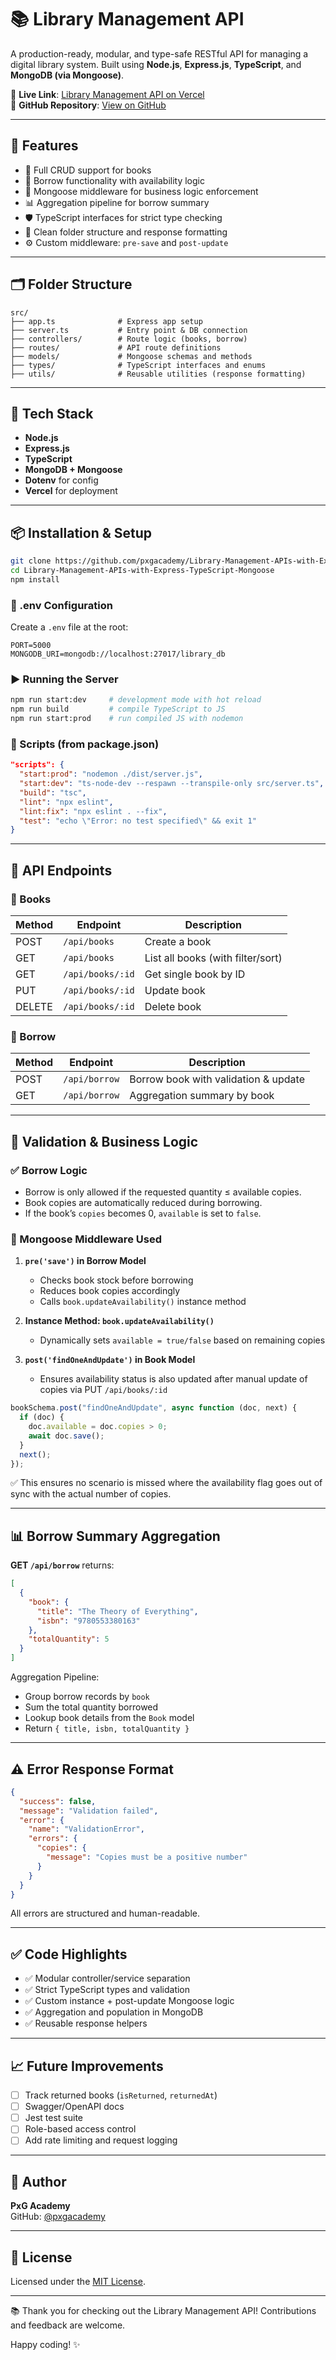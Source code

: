 # 📚 Library Management API

A production-ready, modular, and type-safe RESTful API for managing a digital library system. Built using **Node.js**, **Express.js**, **TypeScript**, and **MongoDB (via Mongoose)**.

🔗 **Live Link**: [Library Management API on Vercel](https://library-management-api-ts-mongoose.vercel.app/)  
📁 **GitHub Repository**: [View on GitHub](https://github.com/pxgacademy/Library-Management-APIs-with-Express-TypeScript-Mongoose)

---

## 🚀 Features

- 📘 Full CRUD support for books
- 🔄 Borrow functionality with availability logic
- 🧠 Mongoose middleware for business logic enforcement
- 📊 Aggregation pipeline for borrow summary
- 🛡️ TypeScript interfaces for strict type checking
- 🧼 Clean folder structure and response formatting
- ⚙️ Custom middleware: `pre-save` and `post-update`

---

## 🗂️ Folder Structure

```
src/
├── app.ts              # Express app setup
├── server.ts           # Entry point & DB connection
├── controllers/        # Route logic (books, borrow)
├── routes/             # API route definitions
├── models/             # Mongoose schemas and methods
├── types/              # TypeScript interfaces and enums
├── utils/              # Reusable utilities (response formatting)
```

---

## 🔧 Tech Stack

- **Node.js**
- **Express.js**
- **TypeScript**
- **MongoDB + Mongoose**
- **Dotenv** for config
- **Vercel** for deployment

---

## 📦 Installation & Setup

```bash
git clone https://github.com/pxgacademy/Library-Management-APIs-with-Express-TypeScript-Mongoose.git
cd Library-Management-APIs-with-Express-TypeScript-Mongoose
npm install
```

### 📄 .env Configuration

Create a `.env` file at the root:

```env
PORT=5000
MONGODB_URI=mongodb://localhost:27017/library_db
```

### ▶️ Running the Server

```bash
npm run start:dev     # development mode with hot reload
npm run build         # compile TypeScript to JS
npm run start:prod    # run compiled JS with nodemon
```

### 📜 Scripts (from package.json)

```json
"scripts": {
  "start:prod": "nodemon ./dist/server.js",
  "start:dev": "ts-node-dev --respawn --transpile-only src/server.ts",
  "build": "tsc",
  "lint": "npx eslint",
  "lint:fix": "npx eslint . --fix",
  "test": "echo \"Error: no test specified\" && exit 1"
}
```

---

## 🔗 API Endpoints

### 📘 Books

| Method | Endpoint         | Description                       |
| ------ | ---------------- | --------------------------------- |
| POST   | `/api/books`     | Create a book                     |
| GET    | `/api/books`     | List all books (with filter/sort) |
| GET    | `/api/books/:id` | Get single book by ID             |
| PUT    | `/api/books/:id` | Update book                       |
| DELETE | `/api/books/:id` | Delete book                       |

### 🔄 Borrow

| Method | Endpoint      | Description                          |
| ------ | ------------- | ------------------------------------ |
| POST   | `/api/borrow` | Borrow book with validation & update |
| GET    | `/api/borrow` | Aggregation summary by book          |

---

## 📐 Validation & Business Logic

### ✅ Borrow Logic

- Borrow is only allowed if the requested quantity ≤ available copies.
- Book copies are automatically reduced during borrowing.
- If the book’s `copies` becomes 0, `available` is set to `false`.

### 🧠 Mongoose Middleware Used

1. **`pre('save')` in Borrow Model**

   - Checks book stock before borrowing
   - Reduces book copies accordingly
   - Calls `book.updateAvailability()` instance method

2. **Instance Method: `book.updateAvailability()`**

   - Dynamically sets `available = true/false` based on remaining copies

3. **`post('findOneAndUpdate')` in Book Model**
   - Ensures availability status is also updated after manual update of copies via PUT `/api/books/:id`

```ts
bookSchema.post("findOneAndUpdate", async function (doc, next) {
  if (doc) {
    doc.available = doc.copies > 0;
    await doc.save();
  }
  next();
});
```

✅ This ensures no scenario is missed where the availability flag goes out of sync with the actual number of copies.

---

## 📊 Borrow Summary Aggregation

**GET `/api/borrow`** returns:

```json
[
  {
    "book": {
      "title": "The Theory of Everything",
      "isbn": "9780553380163"
    },
    "totalQuantity": 5
  }
]
```

Aggregation Pipeline:

- Group borrow records by `book`
- Sum the total quantity borrowed
- Lookup book details from the `Book` model
- Return `{ title, isbn, totalQuantity }`

---

## ⚠️ Error Response Format

```json
{
  "success": false,
  "message": "Validation failed",
  "error": {
    "name": "ValidationError",
    "errors": {
      "copies": {
        "message": "Copies must be a positive number"
      }
    }
  }
}
```

All errors are structured and human-readable.

---

## ✅ Code Highlights

- ✅ Modular controller/service separation
- ✅ Strict TypeScript types and validation
- ✅ Custom instance + post-update Mongoose logic
- ✅ Aggregation and population in MongoDB
- ✅ Reusable response helpers

---

## 📈 Future Improvements

- [ ] Track returned books (`isReturned`, `returnedAt`)
- [ ] Swagger/OpenAPI docs
- [ ] Jest test suite
- [ ] Role-based access control
- [ ] Add rate limiting and request logging

---

## 👤 Author

**PxG Academy**  
GitHub: [@pxgacademy](https://github.com/pxgacademy)

---

## 📄 License

Licensed under the [MIT License](LICENSE).

---

📚 Thank you for checking out the Library Management API! Contributions and feedback are welcome.

Happy coding! ✨
